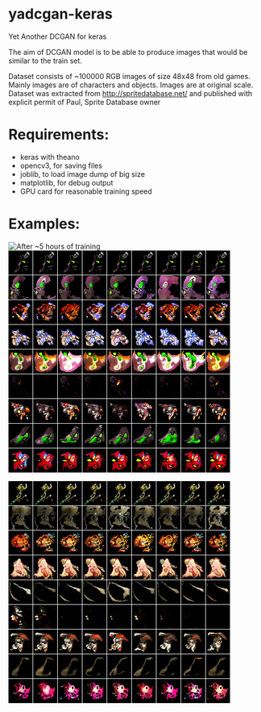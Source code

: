 # yadcgan-keras
Yet Another DCGAN for keras

The aim of DCGAN model is to be able to produce images that would be similar to the train set.

Dataset consists of ~100000 RGB images of size 48x48 from old games. Mainly images are of characters and objects. Images are at original scale. Dataset was extracted from http://spritedatabase.net/ and published with explicit permit of Paul, Sprite Database owner

# Requirements:
- keras with theano
- opencv3, for saving files
- joblib, to load image dump of big size
- matplotlib, for debug output
- GPU card for reasonable training speed 

# Examples:
![After ~5 hours of training](/example-early.png?raw=true "After ~5 hours of training")
![After ~16 hours of training](/example-16h.png?raw=true "After ~16 hours of training")

![After ~30 hours of training](/example-30h.png?raw=true "After ~30 hours of training")
